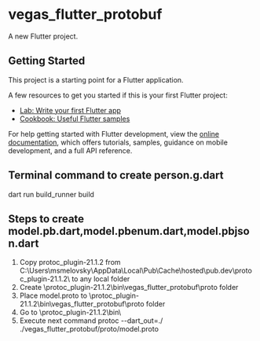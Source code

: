 # vegas_flutter_protobuf

A new Flutter project.

## Getting Started

This project is a starting point for a Flutter application.

A few resources to get you started if this is your first Flutter project:

- [Lab: Write your first Flutter app](https://docs.flutter.dev/get-started/codelab)
- [Cookbook: Useful Flutter samples](https://docs.flutter.dev/cookbook)

For help getting started with Flutter development, view the
[online documentation](https://docs.flutter.dev/), which offers tutorials,
samples, guidance on mobile development, and a full API reference.

## Terminal command to create person.g.dart
dart run build_runner build

## Steps to create model.pb.dart,model.pbenum.dart,model.pbjson.dart

1. Copy protoc_plugin-21.1.2 from C:\Users\msmelovsky\AppData\Local\Pub\Cache\hosted\pub.dev\protoc_plugin-21.1.2\ to any local folder
3. Create <local folder>\protoc_plugin-21.1.2\bin\vegas_flutter_protobuf\proto folder
4. Place model.proto to <local folder>\protoc_plugin-21.1.2\bin\vegas_flutter_protobuf\proto folder
5. Go to <local folder>\protoc_plugin-21.1.2\bin\
6. Execute next command 
protoc --dart_out=./ ./vegas_flutter_protobuf/proto/model.proto

